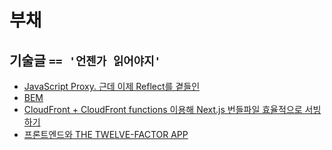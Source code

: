 # 부채

## 기술글 `== '언젠가 읽어야지'`
- [JavaScript Proxy. 근데 이제 Reflect를 곁들인](https://meetup.toast.com/posts/302)
- [BEM](http://getbem.com/naming/)
- [CloudFront + CloudFront functions 이용해 Next.js 번들파일 효율적으로 서빙하기](https://medium.com/wantedjobs/cloudfront-cloudfront-functions-%EC%9D%B4%EC%9A%A9%ED%95%98%EC%97%AC-next-js-%EB%B2%88%EB%93%A4%ED%8C%8C%EC%9D%BC-%ED%9A%A8%EC%9C%A8%EC%A0%81%EC%9C%BC%EB%A1%9C-%EC%84%9C%EB%B9%99%ED%95%98%EA%B8%B0-9ccc0541e406)
- [프론트엔드와 THE TWELVE-FACTOR APP](https://fe-developers.kakaoent.com/2021/211125-create-12factor-app-with-nextjs/)
